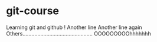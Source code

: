 # git-course

Learning git and github !
Another line
Another line again
Others...............................................
OOOOOOOOOhhhhhhh
